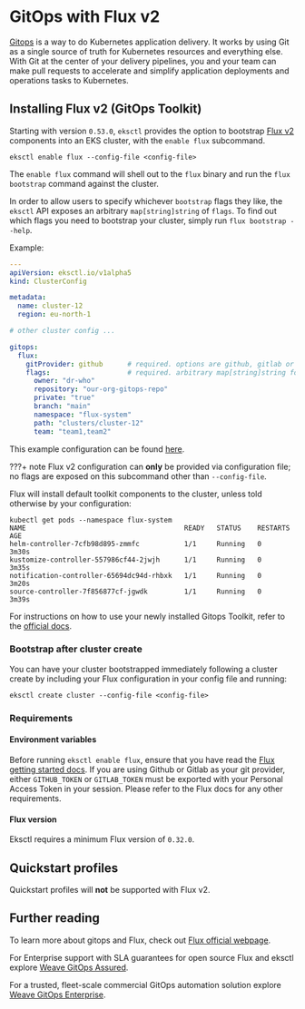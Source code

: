 # GitOps with Flux v2

[Gitops](https://www.weave.works/technologies/gitops/) is a way to do Kubernetes application delivery. It
works by using Git as a single source of truth for Kubernetes resources
and everything else. With Git at the center of your delivery pipelines,
you and your team can make pull requests to accelerate and simplify
application deployments and operations tasks to Kubernetes.

## Installing Flux v2 (GitOps Toolkit)

Starting with version `0.53.0`, `eksctl` provides the option to bootstrap [Flux v2](https://fluxcd.io/flux/) components into an EKS cluster, with the `enable flux` subcommand.

```console
eksctl enable flux --config-file <config-file>
```

The `enable flux` command will shell out to the `flux` binary and run the `flux bootstrap` command against the cluster.

In order to allow users to specify whichever `bootstrap` flags they like, the `eksctl`
API exposes an arbitrary `map[string]string` of `flags`. To find out which flags you need
to bootstrap your cluster, simply run `flux bootstrap --help`.

Example:
```YAML
---
apiVersion: eksctl.io/v1alpha5
kind: ClusterConfig

metadata:
  name: cluster-12
  region: eu-north-1

# other cluster config ...

gitops:
  flux:
    gitProvider: github      # required. options are github, gitlab or git
    flags:                   # required. arbitrary map[string]string for all flux args.
      owner: "dr-who"
      repository: "our-org-gitops-repo"
      private: "true"
      branch: "main"
      namespace: "flux-system"
      path: "clusters/cluster-12"
      team: "team1,team2"
```

This example configuration can be found [here](https://github.com/eksctl-io/eksctl/blob/main/examples/12-gitops-toolkit.yaml).

???+ note
    Flux v2 configuration can **only** be provided via configuration file; no flags
    are exposed on this subcommand other than `--config-file`.

Flux will install default toolkit components to the cluster, unless told otherwise by your configuration:

```console
kubectl get pods --namespace flux-system
NAME                                       READY   STATUS    RESTARTS   AGE
helm-controller-7cfb98d895-zmmfc           1/1     Running   0          3m30s
kustomize-controller-557986cf44-2jwjh      1/1     Running   0          3m35s
notification-controller-65694dc94d-rhbxk   1/1     Running   0          3m20s
source-controller-7f856877cf-jgwdk         1/1     Running   0          3m39s
```

For instructions on how to use your newly installed Gitops Toolkit,
refer to the [official docs](https://fluxcd.io/flux/).

### Bootstrap after cluster create

You can have your cluster bootstrapped immediately following a cluster create
by including your Flux configuration in your config file and running:

```console
eksctl create cluster --config-file <config-file>
```

### Requirements

#### Environment variables

Before running `eksctl enable flux`, ensure that you have read the [Flux getting started docs](https://fluxcd.io/docs/get-started/). If you are using Github or Gitlab as your git provider, either `GITHUB_TOKEN` or `GITLAB_TOKEN` must be exported with your Personal Access Token in your session. Please refer to the Flux docs for any other requirements.

#### Flux version

Eksctl requires a minimum Flux version of `0.32.0`.

## Quickstart profiles

Quickstart profiles will **not** be supported with Flux v2.

## Further reading

To learn more about gitops and Flux, check out [Flux official webpage](https://fluxcd.io/).

For Enterprise support with SLA guarantees for open source Flux and eksctl explore [Weave GitOps Assured](https://www.weave.works/product/gitops/).

For a trusted, fleet-scale commercial GitOps automation solution explore [Weave GitOps Enterprise](https://www.weave.works/product/gitops-enterprise/).
